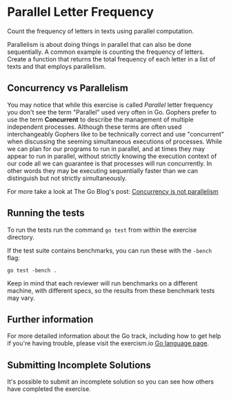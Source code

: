 # Parallel Letter Frequency

Count the frequency of letters in texts using parallel computation.

Parallelism is about doing things in parallel that can also be done
sequentially. A common example is counting the frequency of letters.
Create a function that returns the total frequency of each letter in a
list of texts and that employs parallelism.

## Concurrency vs Parallelism

You may notice that while this exercise is called _Parallel_ letter frequency
you don't see the term "Parallel" used very often in Go. Gophers prefer to use
the term **Concurrent** to describe the management of multiple independent
processes. Although these terms are often used interchangeably Gophers like to
be technically correct and use "concurrent" when discussing the seeming
simultaneous executions of processes. While we can plan for our programs to run
in parallel, and at times they may appear to run in parallel, without strictly
knowing the execution context of our code all we can guarantee is that processes
will run concurrently. In other words they may be executing sequentially faster
than we can distinguish but not strictly simultaneously.

For more take a look at The Go Blog's post: [Concurrency is not parallelism](https://blog.golang.org/concurrency-is-not-parallelism)

## Running the tests

To run the tests run the command `go test` from within the exercise directory.

If the test suite contains benchmarks, you can run these with the `-bench`
flag:

    go test -bench .

Keep in mind that each reviewer will run benchmarks on a different machine, with
different specs, so the results from these benchmark tests may vary.

## Further information

For more detailed information about the Go track, including how to get help if
you're having trouble, please visit the exercism.io [Go language page](http://exercism.io/languages/go/about).

## Submitting Incomplete Solutions

It's possible to submit an incomplete solution so you can see how others have completed the exercise.
